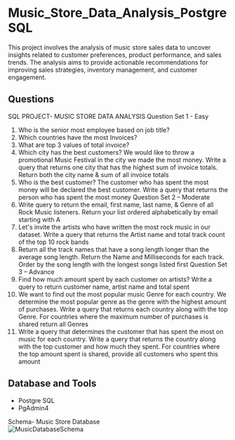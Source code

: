 # Music_Store_Data_Analysis_PostgreSQL
This project involves the analysis of music store sales data to uncover insights related to customer preferences, product performance, and sales trends. The analysis aims to provide actionable recommendations for improving sales strategies, inventory management, and customer engagement.

## Questions
SQL PROJECT- MUSIC STORE DATA ANALYSIS
Question Set 1 - Easy
1. Who is the senior most employee based on job title?
2. Which countries have the most Invoices?
3. What are top 3 values of total invoice?
4. Which city has the best customers? We would like to throw a promotional Music Festival in the city we made the most money. Write a query that returns one city that has the highest sum of invoice totals. Return both the city name & sum of all invoice totals
5. Who is the best customer? The customer who has spent the most money will be declared the best customer. Write a query that returns the person who has spent the most money
Question Set 2 – Moderate
1. Write query to return the email, first name, last name, & Genre of all Rock Music listeners. Return your list ordered alphabetically by email starting with A
2. Let's invite the artists who have written the most rock music in our dataset. Write a query that returns the Artist name and total track count of the top 10 rock bands
3. Return all the track names that have a song length longer than the average song length. Return the Name and Milliseconds for each track. Order by the song length with the longest songs listed first
Question Set 3 – Advance
1. Find how much amount spent by each customer on artists? Write a query to return customer name, artist name and total spent
2. We want to find out the most popular music Genre for each country. We determine the most popular genre as the genre with the highest amount of purchases. Write a query that returns each country along with the top Genre. For countries where the maximum number of purchases is shared return all Genres
3. Write a query that determines the customer that has spent the most on music for each country. Write a query that returns the country along with the top customer and how much they spent. For countries where the top amount spent is shared, provide all customers who spent this amount
## Database and Tools
* Postgre SQL
* PgAdmin4

Schema- Music Store Database  
![MusicDatabaseSchema](https://user-images.githubusercontent.com/112153548/213707717-bfc9f479-52d9-407b-99e1-e94db7ae10a3.png)
